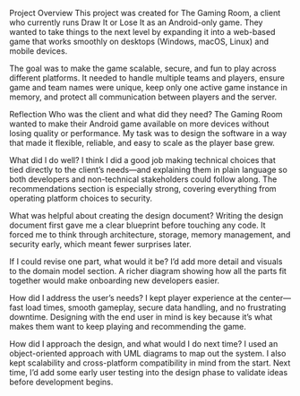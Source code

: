 Project Overview
This project was created for The Gaming Room, a client who currently runs Draw It or Lose It as an Android-only game. They wanted to take things to the next level by expanding it into a web-based game that works smoothly on desktops (Windows, macOS, Linux) and mobile devices.

The goal was to make the game scalable, secure, and fun to play across different platforms. It needed to handle multiple teams and players, ensure game and team names were unique, keep only one active game instance in memory, and protect all communication between players and the server.

Reflection
Who was the client and what did they need?
The Gaming Room wanted to make their Android game available on more devices without losing quality or performance. My task was to design the software in a way that made it flexible, reliable, and easy to scale as the player base grew.

What did I do well?
I think I did a good job making technical choices that tied directly to the client’s needs—and explaining them in plain language so both developers and non-technical stakeholders could follow along. The recommendations section is especially strong, covering everything from operating platform choices to security.

What was helpful about creating the design document?
Writing the design document first gave me a clear blueprint before touching any code. It forced me to think through architecture, storage, memory management, and security early, which meant fewer surprises later.

If I could revise one part, what would it be?
I’d add more detail and visuals to the domain model section. A richer diagram showing how all the parts fit together would make onboarding new developers easier.

How did I address the user’s needs?
I kept player experience at the center—fast load times, smooth gameplay, secure data handling, and no frustrating downtime. Designing with the end user in mind is key because it’s what makes them want to keep playing and recommending the game.

How did I approach the design, and what would I do next time?
I used an object-oriented approach with UML diagrams to map out the system. I also kept scalability and cross-platform compatibility in mind from the start. Next time, I’d add some early user testing into the design phase to validate ideas before development begins.
